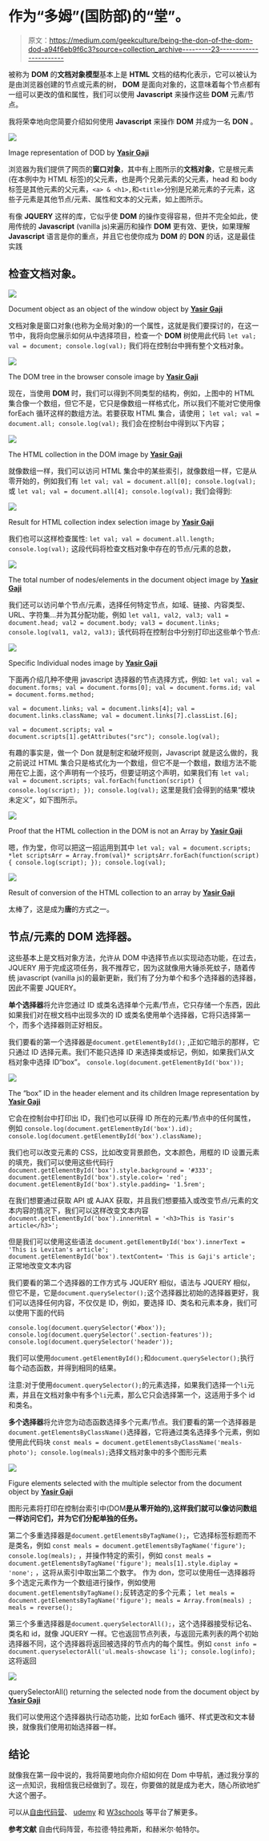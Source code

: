 # 作为“多姆”(国防部)的“堂”。

> 原文：<https://medium.com/geekculture/being-the-don-of-the-dom-dod-a94f6eb9f6c3?source=collection_archive---------23----------------------->

被称为 **DOM** 的**文档对象模型**基本上是 **HTML** 文档的结构化表示，它可以被认为是由浏览器创建的节点或元素的树， **DOM** 是面向对象的，这意味着每个节点都有一组可以更改的值和属性，我们可以使用 **Javascript** 来操作这些 **DOM** 元素/节点。

我将荣幸地向您简要介绍如何使用 **Javascript** 来操作 **DOM** 并成为一名 **DON** 。

![](img/4e06c01facac3f7f1876c15b01aba25d.png)

Image representation of DOD by [**Yasir Gaji**](https://yasirgaji.com)

浏览器为我们提供了网页的**窗口对象**，其中有上图所示的**文档对象**，它是根元素(在本例中为 HTML 标签)的父元素，也是两个兄弟元素的父元素，head 和 body 标签是其他元素的父元素，`<a> & <h1>,`和`<title>`分别是兄弟元素的子元素，这些子元素是其他节点/元素、属性和文本的父元素，如上图所示。

有像 **JQUERY** 这样的库，它似乎使 **DOM** 的操作变得容易，但并不完全如此，使用传统的 **Javascript** (vanilla js)来遍历和操作 **DOM** 更有效、更快，如果理解 **Javascript** 语言是你的重点，并且它也使你成为 **DOM** 的 **DON** 的话，这是最佳实践

## **检查文档对象。**

![](img/df5328ce8ff2b4fbeefa9dbbc73272bd.png)

Document object as an object of the window object by [**Yasir Gaji**](https://yasirgaji.com)

文档对象是窗口对象(也称为全局对象)的一个属性，这就是我们要探讨的，在这一节中，我将向您展示如何从中选择项目，检查一个 **DOM** 树使用此代码
`let val;
val = document;
console.log(val);` 我们将在控制台中拥有整个文档对象。

![](img/663e009ec5090bc01dbce7b88331227b.png)

The DOM tree in the browser console image by [**Yasir Gaji**](https://yasirgaji.com)

现在，当使用 **DOM** 时，我们可以得到不同类型的结构，例如，上图中的 HTML 集合像一个数组，但它不是，它只是像数组一样格式化，所以我们不能对它使用像 forEach 循环这样的数组方法。若要获取 HTML 集合，请使用；
`let val;
val = document.all;
console.log(val);` 我们会在控制台中得到以下内容；

![](img/bf7bca9bd62c0806ee8be0b1ce92102f.png)

The HTML collection in the DOM image by [**Yasir Gaji**](https://yasirgaji.com)

就像数组一样，我们可以访问 HTML 集合中的某些索引，就像数组一样，它是从零开始的，例如我们有
`let val;
val = document.all[0];
console.log(val);` 或
`let val;
val = document.all[4];
console.log(val);` 我们会得到:

![](img/1dd1e65951461b34604b21b42a5d997f.png)

Result for HTML collection index selection image by [**Yasir Gaji**](https://yasirgaji.com)

我们也可以这样检查属性:
`let val;
val = document.all.length;
console.log(val);` 这段代码将检查文档对象中存在的节点/元素的总数，

![](img/cb641b4bfc259ce4999afb44b506916f.png)

The total number of nodes/elements in the document object image by [**Yasir Gaji**](https://yasirgaji.com)

我们还可以访问单个节点/元素，选择任何特定节点，如域、链接、内容类型、URL、字符集…并为其分配功能，例如
`let val1, val2, val3;
val1 = document.head;
val2 = document.body;
val3 = document.links;
console.log(val1, val2, val3);` 该代码将在控制台中分别打印出这些单个节点:

![](img/d9c66620975afd4f6b932662a9e99134.png)

Specific Individual nodes image by [**Yasir Gaji**](https://yasirgaji.com)

下面再介绍几种不使用 javascript 选择器的节点选择方式，例如:
`let val;
val = document.forms;
val = document.forms[0];
val = document.forms.id;
val = document.forms.method;`

`val = document.links;
val = document.links[4];
val = document.links.className;
val = document.links[7].classList.[6];`

`val = document.scripts;
val = document.scripts[1].getAttributes("src");
console.log(val);`

有趣的事实是，做一个 Don 就是制定和破坏规则，Javascript 就是这么做的，我之前说过 HTML 集合只是格式化为一个数组，但它不是一个数组，数组方法不能用在它上面，这个声明有一个技巧，但要证明这个声明，如果我们有
`let val;
val = document.scripts;
val.forEach(function(script) {
console.log(script);
});
console.log(val);` 这里是我们会得到的结果“模块未定义”，如下图所示。

![](img/f771c54670cb85ba1deea86eed4702f1.png)

Proof that the HTML collection in the DOM is not an Array by [**Yasir Gaji**](https://yasirgaji.com)

嗯，作为堂，你可以把这一招运用到其中
`let val;
val = document.scripts;
*let scriptsArr = Array.from(val)*
scriptsArr.forEach(function(script) {
console.log(script);
});
console.log(val);`

![](img/71126b4f62c741e39d3367c5aa76ea8f.png)

Result of conversion of the HTML collection to an array by [**Yasir Gaji**](https://yasirgaji.com)

太棒了，这是成为**唐**的方式之一。

## 节点/元素的 DOM 选择器。

这些基本上是文档对象方法，允许从 DOM 中选择节点以实现动态功能，在过去，JQUERY 用于完成这项任务，我不推荐它，因为这就像用大锤杀死蚊子，随着传统 javascript (vanilla js)的最新更新，我们有了分为单个和多个选择器的选择器，因此不需要 JQUERY。

**单个选择器**将允许您通过 ID 或类名选择单个元素/节点，它只存储一个东西，因此如果我们对在根文档中出现多次的 ID 或类名使用单个选择器，它将只选择第一个，而多个选择器则正好相反。

我们要看的第一个选择器是`document.getElementById();` ,正如它暗示的那样，它只通过 ID 选择元素。我们不能只选择 ID 来选择类或标记，例如，如果我们从文档对象中选择 ID“box”。
`console.log(document.getElementById('box'));`

![](img/6e5631ada998fa1bf6650070744df2c4.png)

The “box” ID in the header element and its children Image representation by [**Yasir Gaji**](https://yasirgaji.com)

它会在控制台中打印出 ID，我们也可以获得 ID 所在的元素/节点中的任何属性，例如
`console.log(document.getElementById('box').id);
console.log(document.getElementById('box').className);`

我们也可以改变元素的 CSS，比如改变背景颜色，文本颜色，用框的 ID 设置元素的填充，我们可以使用这些代码行
`document.getElementById('box').style.background = '#333';
document.getElementById('box').style.color= 'red';
document.getElementById('box').style.padding= '1.5rem';`

在我们想要通过获取 API 或 AJAX 获取，并且我们想要插入或改变节点/元素的文本内容的情况下，我们可以这样改变文本内容
`document.getElementById('box').innerHtml = '<h3>This is Yasir's article</h3>';`

但是我们可以使用这些语法
`document.getElementById('box').innerText = 'This is Levitan's article';
document.getElementById('box').textContent= 'This is Gaji's article';`正常地改变文本内容

我们要看的第二个选择器的工作方式与 JQUERY 相似，语法与 JQUERY 相似，但它不是，它是`document.querySelector();`这个选择器比初始的选择器更好，我们可以选择任何内容，不仅仅是 ID，例如，要选择 ID、类名和元素本身，我们可以使用下面的代码

`console.log(document.querySelector('#box'));
console.log(document.querySelector('.section-features'));
console.log(document.querySelector('header'));`

我们可以使用`document.getElementById();`和`document.querySelector();`执行每个动态函数，并得到相同的结果。

注意:对于使用`document.querySelector();`的元素选择，如果我们选择一个`li`元素，并且在文档对象中有多个`li`元素，那么它只会选择第一个，这适用于多个 id 和类名。

**多个选择器**将允许您为动态函数选择多个元素/节点。我们要看的第一个选择器是`document.getElementsByClassName()`选择器，它将通过类名选择多个元素，例如使用此代码块
`const meals = document.getElementsByClassName('meals-photo');
console.log(meals);`选择文档对象中的多个图形元素

![](img/50633d792f665586fae18beaa53972a5.png)

Figure elements selected with the multiple selector from the document object by [**Yasir Gaji**](https://yasirgaji.com)

图形元素将打印在控制台索引中(DOM**是从零开始的),这样我们就可以像访问数组一样访问它们，并为它们分配单独的任务。**

第二个多重选择器是`document.getElementsByTagName();`，它选择标签标题而不是类名，例如
`const meals = document.getElementsByTagName('figure');
console.log(meals);`
，并操作特定的索引，例如
`const meals = document.getElementsByTagName('figure');
meals[1].style.diplay = 'none';`
，这将从索引中取出第二个数字。
作为 don，您可以使用任一选择器将多个选定元素作为一个数组进行操作，例如使用`document.getElementsByTagName();`反转选定的多个元素；
`let meals = document.getElementsByTagName('figure');
meals = Array.from(meals) ;`
`meals = reverse();`

第三个多重选择器是`document.querySelectorAll();`，这个选择器接受标记名、类名和 id，就像 JQUERY 一样。它也返回节点列表，与返回元素列表的两个初始选择器不同，这个选择器将返回被选择的节点内的每个属性。例如
`const info = document.queryselectorAll('ul.meals-showcase li');
console.log(info);`
这将返回

![](img/60765963af2c285a85f74469b102e080.png)

querySelectorAll() returning the selected node from the document object by [**Yasir Gaji**](https://yasirgaji.com)

我们可以使用这个选择器执行动态功能，比如 forEach 循环、样式更改和文本替换，就像我们使用初始选择器一样。

## 结论

就像我在第一段中说的，我将简要地向你介绍如何在 Dom 中导航，通过我分享的这一点知识，我相信我已经做到了。现在，你要做的就是成为老大，随心所欲地扩大这个圈子。

可以从[自由代码营](https://www.freecodecamp.org/)、 [udemy](https://www.udemy.com/) 和 [W3schools](https://www.w3schools.com/) 等平台了解更多。

**参考文献** 自由代码阵营，布拉德·特拉弗斯，和赫米尔·帕特尔。